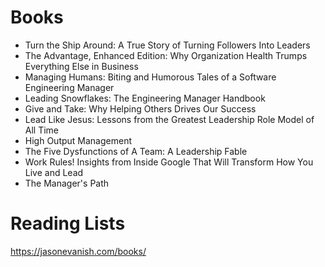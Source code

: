 # Books
- Turn the Ship Around: A True Story of Turning Followers Into Leaders
- The Advantage, Enhanced Edition: Why Organization Health Trumps Everything Else in Business
- Managing Humans: Biting and Humorous Tales of a Software Engineering Manager
- Leading Snowflakes: The Engineering Manager Handbook
- Give and Take: Why Helping Others Drives Our Success
- Lead Like Jesus: Lessons from the Greatest Leadership Role Model of All Time
- High Output Management
- The Five Dysfunctions of A Team: A Leadership Fable
- Work Rules! Insights from Inside Google That Will Transform How You Live and Lead
- The Manager's Path

# Reading Lists
https://jasonevanish.com/books/
